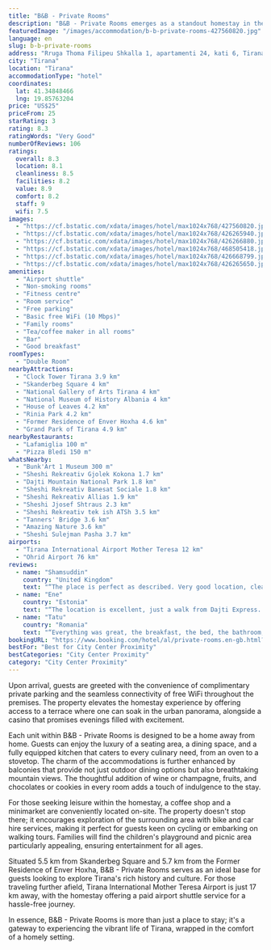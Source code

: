 ```yaml
---
title: "B&B - Private Rooms"
description: "B&B - Private Rooms emerges as a standout homestay in the heart of Tirana, merely a stone's throw away from the Dajti Ekspres Cable Car."
featuredImage: "/images/accommodation/b-b-private-rooms-427560820.jpg"
language: en
slug: b-b-private-rooms
address: "Rruga Thoma Filipeu Shkalla 1, apartamenti 24, kati 6, Tirana, Albania"
city: "Tirana"
location: "Tirana"
accommodationType: "hotel"
coordinates:
  lat: 41.34848466
  lng: 19.85763204
price: "US$25"
priceFrom: 25
starRating: 3
rating: 8.3
ratingWords: "Very Good"
numberOfReviews: 106
ratings:
  overall: 8.3
  location: 8.1
  cleanliness: 8.5
  facilities: 8.2
  value: 8.9
  comfort: 8.2
  staff: 9
  wifi: 7.5
images:
  - "https://cf.bstatic.com/xdata/images/hotel/max1024x768/427560820.jpg?k=328e5310a879d2acd6bb1590a83ef136a2d51907bbe1acf47a32c3b66966a116&o=&hp=1"
  - "https://cf.bstatic.com/xdata/images/hotel/max1024x768/426265940.jpg?k=2827707fc615481a0a0f0be49b1577960d7f8161156142a3b2ac58b1e6f4019e&o=&hp=1"
  - "https://cf.bstatic.com/xdata/images/hotel/max1024x768/426266880.jpg?k=d504b4fd4201e37825c3f8ad778dba62b33596f4bee33fe8dbc69fc79e37692e&o=&hp=1"
  - "https://cf.bstatic.com/xdata/images/hotel/max1024x768/468505418.jpg?k=302fba2861b3992afba0842e5ba771788c74eddfb4882d5e2683a20ef9ec1e9c&o=&hp=1"
  - "https://cf.bstatic.com/xdata/images/hotel/max1024x768/426668799.jpg?k=980f222e9b5ad29a5ba89e3c40adc1432f76b407fc4c9c12ea13e7ce74c2535c&o=&hp=1"
  - "https://cf.bstatic.com/xdata/images/hotel/max1024x768/426265650.jpg?k=08a66e3ca6b9a64fa3e3c275c9ddd593e4d1c383e0fed60557612f20a3ac2564&o=&hp=1"
amenities:
  - "Airport shuttle"
  - "Non-smoking rooms"
  - "Fitness centre"
  - "Room service"
  - "Free parking"
  - "Basic free WiFi (10 Mbps)"
  - "Family rooms"
  - "Tea/coffee maker in all rooms"
  - "Bar"
  - "Good breakfast"
roomTypes:
  - "Double Room"
nearbyAttractions:
  - "Clock Tower Tirana 3.9 km"
  - "Skanderbeg Square 4 km"
  - "National Gallery of Arts Tirana 4 km"
  - "National Museum of History Albania 4 km"
  - "House of Leaves 4.2 km"
  - "Rinia Park 4.2 km"
  - "Former Residence of Enver Hoxha 4.6 km"
  - "Grand Park of Tirana 4.9 km"
nearbyRestaurants:
  - "Lafamiglia 100 m"
  - "Pizza Bledi 150 m"
whatsNearby:
  - "Bunk'Art 1 Museum 300 m"
  - "Sheshi Rekreativ Gjolek Kokona 1.7 km"
  - "Dajti Mountain National Park 1.8 km"
  - "Sheshi Rekreativ Banesat Sociale 1.8 km"
  - "Sheshi Rekreativ Allias 1.9 km"
  - "Sheshi Jjosef Shtraus 2.3 km"
  - "Sheshi Rekreativ tek ish ATSh 3.5 km"
  - "Tanners' Bridge 3.6 km"
  - "Amazing Nature 3.6 km"
  - "Sheshi Sulejman Pasha 3.7 km"
airports:
  - "Tirana International Airport Mother Teresa 12 km"
  - "Ohrid Airport 76 km"
reviews:
  - name: "Shamsuddin"
    country: "United Kingdom"
    text: "“The place is perfect as described. Very good location, clean, helpful owner, good breakfast served. I enjoyed my stay and I would love to stay there again. Highly recommended.”"
  - name: "Ene"
    country: "Estonia"
    text: "“The location is excellent, just a walk from Dajti Express. Flat is nice, with a comfortable bedroom and big balcony, host is an interesting person sharing lots of stories about history and life today.”"
  - name: "Tatu"
    country: "Romania"
    text: "“Everything was great, the breakfast, the bed, the bathroom, the view but espacially the host, which is one of the most pleasant human being we ever met. Thank you for everything, we’ll definitely come back when we are in Tirane again.”"
bookingURL: "https://www.booking.com/hotel/al/private-rooms.en-gb.html?aid=8035640"
bestFor: "Best for City Center Proximity"
bestCategories: "City Center Proximity"
category: "City Center Proximity"
---
```


Upon arrival, guests are greeted with the convenience of complimentary private parking and the seamless connectivity of free WiFi throughout the premises. The property elevates the homestay experience by offering access to a terrace where one can soak in the urban panorama, alongside a casino that promises evenings filled with excitement.

Each unit within B&B - Private Rooms is designed to be a home away from home. Guests can enjoy the luxury of a seating area, a dining space, and a fully equipped kitchen that caters to every culinary need, from an oven to a stovetop. The charm of the accommodations is further enhanced by balconies that provide not just outdoor dining options but also breathtaking mountain views. The thoughtful addition of wine or champagne, fruits, and chocolates or cookies in every room adds a touch of indulgence to the stay.

For those seeking leisure within the homestay, a coffee shop and a minimarket are conveniently located on-site. The property doesn't stop there; it encourages exploration of the surrounding area with bike and car hire services, making it perfect for guests keen on cycling or embarking on walking tours. Families will find the children's playground and picnic area particularly appealing, ensuring entertainment for all ages.

Situated 5.5 km from Skanderbeg Square and 5.7 km from the Former Residence of Enver Hoxha, B&B - Private Rooms serves as an ideal base for guests looking to explore Tirana's rich history and culture. For those traveling further afield, Tirana International Mother Teresa Airport is just 17 km away, with the homestay offering a paid airport shuttle service for a hassle-free journey.

In essence, B&B - Private Rooms is more than just a place to stay; it's a gateway to experiencing the vibrant life of Tirana, wrapped in the comfort of a homely setting.
